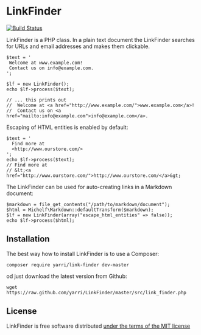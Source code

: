 LinkFinder
==========

[![Build Status](https://travis-ci.org/yarri/LinkFinder.svg?branch=master)](https://travis-ci.org/yarri/LinkFinder)

LinkFinder is a PHP class. In a plain text document the LinkFinder searches for URLs and email addresses and makes them clickable.

    $text = '
     Welcome at www.example.com!
     Contact us on info@example.com.
    ';
    
    $lf = new LinkFinder();
    echo $lf->process($text);
    
    // ... this prints out
    //  Welcome at <a href="http://www.example.com/">www.example.com</a>!
    //  Contact us on <a href="mailto:info@example.com">info@example.com</a>.

Escaping of HTML entities is enabled by default:

    $text = '
      Find more at
      <http://www.ourstore.com/>
    ';
    echo $lf->process($text);
    // Find more at
    // &lt;<a href="http://www.ourstore.com/">http://www.ourstore.com/</a>&gt;

The LinkFinder can be used for auto-creating links in a Markdown document:

    $markdown = file_get_contents("/path/to/markdown/document");
    $html = Michelf\Markdown::defaultTransform($markdown);
    $lf = new LinkFinder(array("escape_html_entities" => false));
    echo $lf->process($html);

Installation
------------

The best way how to install LinkFinder is to use a Composer:

    composer require yarri/link-finder dev-master

od just download the latest version from Github:

    wget https://raw.github.com/yarri/LinkFinder/master/src/link_finder.php

License
-------

LinkFinder is free software distributed [under the terms of the MIT license](http://www.opensource.org/licenses/mit-license)

